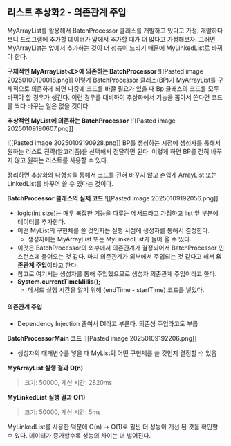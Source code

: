 ## 리스트 추상화2 - 의존관계 주입

MyArrayList를 활용해서 BatchProcessor 클래스를 개발하고 있다고 가정. 개발하다 보니 프로그램에 추가할 데이터가 앞에서 추가할 때가 더 많다고 가정해보자. 그러면 MyArrayList는 앞에서 추가하는 것이 더 성능이 느리기 때문에 MyLinkedList로 바꿔야 한다.

**구체적인 MyArrayList\<E>에 의존하는 BatchProcessor**
![[Pasted image 20250109190018.png]]
이렇게 BatchProcessor 클래스(BP)가 MyArrayList를 구체적으로 의존하게 되면 나중에 코드를 바꿀 필요가 있을 때  Bp 클래스의 코드를 모두 바꿔야 할 경우가 생긴다. 이런 경우를 대비하여 추상화에서 기능을 뽑아서 쓴다면 코드를 싹다 바꾸는 일은 없을 것이다.


**추상적인 MyList에 의존하는 BatchProcessor**
![[Pasted image 20250109190607.png]]

![[Pasted image 20250109190928.png]]
BP를 생성하는 시점에 생성자를 통해서 원하는 리스트 전략(알고리즘)을 선택해서 전달하면 된다.
이렇게 하면 BP를 전혀 바꾸지 않고 원하는 리스트를 사용할 수 있다.

정리하면 추상화와 다형성을 통해서 코드를 전혀 바꾸지 않고 손쉽게 ArrayList 또는 LinkedList를 바꾸어 쓸 수 있다는 것이다.

**BatchProcessor 클래스의 실제 코드**
![[Pasted image 20250109192056.png]]
- logic(int size)는 매우 복잡한 기능을 다루는 메서드라고 가정하고 list 앞 부분에 데이터를 추가한다.
- 어떤 MyList의 구현체를 쓸 것인지는 실행 시점에 생성자를 통해서 결정한다.
	- 생성자에는 MyArrayList 또는 MyLinkedList가 들어 올 수 있다.
- 이것은 BatchProcessor의 외부에서 의존관계가 결정되어서 BatchProcessor 인스턴스에 들어오는 것 같다. 마치 의존관계가 외부에서 주입되는 것 같다고 해서 **의존관계 주입**이라고 한다.
- 참고로 여기서는 생성자를 통해 주입했으므로 생성자 의존관계 주입이라고 한다.
- **System.currentTimeMillis();**
	- 메서드 실행 시간을 알기 위해 (endTime - startTime) 코드를 넣었다.

#### 의존관계 주입
- Dependency Injection 줄여서 DI라고 부른다. 의존성 주입라고도 부름


**BatchProcessorMain 코드**
![[Pasted image 20250109192206.png]]
- 생성자의 매개변수를 넣을 때 MyList의 어떤 구현체를 쓸 것인지 결정할 수 있음

**MyArrayList 실행 결과 O(n)**
> 크기: 50000, 계산 시간: 2820ms

**MyLinkedList 실행 결과 O(1)**
> 크기: 50000, 계산 시간: 5ms

MyLinkedList를 사용한 덕분에 O(n) -> O(1)로 훨씬 더 성능이 개선 된 것을 확인할 수 있다. 데이터가 증가할수록 성능의 차이는 더 벌어진다.


